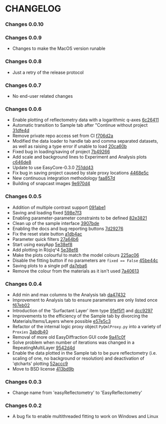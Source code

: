 # CHANGELOG
### Changes 0.0.10


### Changes 0.0.9

- Changes to make the MacOS version runable

### Changes 0.0.8

- Just a retry of the release protocol

### Changes 0.0.7

- No end-user related changes  

### Changes 0.0.6

- Enable plotting of reflectometry data with a logarithmic q-axes [6c26411](https://github.com/easyScience/EasyReflectometryApp/commit/6c26411c5a4d4f412ce475b16d64e0c46a040e55)
- Automatic transition to Sample tab after "Continue without project [31dfe4d](https://github.com/easyScience/EasyReflectometryApp/commit/31dfe4d6e3b2823bcc5420d26573a6cf5e20bad7)
- Remove private repo access set from CI [f706d2a](https://github.com/easyScience/EasyReflectometryApp/pull/98/commits/f706d2af0aec333a9653616a1b88a7a51831d12c)
- Modified the data loader to handle tab and comma separated datasets, as well as raising a type error if unable to load [20ca60b](https://github.com/easyScience/EasyReflectometryApp/pull/97/commits/20ca60b1fe65af0489fb68f835cf46da93f662fd)
- Fixed bug in loading/saving of project [7b49266](https://github.com/easyScience/EasyReflectometryApp/pull/104/commits/7b49266782ab056a763bd0929d022d16f6c2ff22)
- Add scale and background lines to Experiment and Analysis plots [c646de8](https://github.com/easyScience/EasyReflectometryApp/commit/c646de81fffb309531b540cc6a972cb3fc2d02ea)
- Update to use EasyCore-0.3.0 [751dd43](https://github.com/easyScience/EasyReflectometryApp/commit/751dd43b6cd9b1c9ad1b1cb0c2a6adb14703f20c)
- Fix bug in saving project caused by stale proxy locations [4468e5c](https://github.com/easyScience/EasyReflectometryApp/commit/4468e5cb1b35d35676fa65c3f022f51e7e193407)
- New continuous integration methodology [faa857d](https://github.com/easyScience/EasyReflectometryApp/commit/faa857df7e59bbe16388921ca720882cafdf1a2e)
- Building of snapcast images [9e970d4](https://github.com/easyScience/EasyReflectometryApp/commit/9e970d4062b2efc07267e7202ea4db28cb836b44)


### Changes 0.0.5

- Addition of multiple contrast support [091abe1](https://github.com/easyScience/EasyReflectometryApp/pull/79/commits/091abe1b727c7b9e1f1b60ed1327d79ef318dd8e)
- Saving and loading fixed [598e7f3](https://github.com/easyScience/EasyReflectometryApp/pull/79/commits/598e7f36ef5feb6263ed015e13002528c15b03b9)
- Enabling parameter-parameter constraints to be defined [82e3821](https://github.com/easyScience/EasyReflectometryApp/pull/79/commits/82e382141e8e5b469e89fe42ca397c21bd194fcc)
- Clean up of the sample interface [3907bde](https://github.com/easyScience/EasyReflectometryApp/pull/79/commits/3907bde69d608be6b82051c60bb7a304f04f0002)
- Enabling the docs and bug reporting buttons [7d29276](https://github.com/easyScience/EasyReflectometryApp/pull/79/commits/7d292761e96860b5b8ce74365174e38f79bbaf80)
- Fix the reset state button [a1db4ac](https://github.com/easyScience/EasyReflectometryApp/pull/79/commits/a1db4ac10bbd5f90c764f28336cbfecb26671a03)
- Parameter quick filters [27a64b6](https://github.com/easyScience/EasyReflectometryApp/pull/79/commits/27a64b615d016713478817119e45133b4af50695)
- Start using easyApp [5e38ef8](https://github.com/easyScience/EasyReflectometryApp/commit/5e38ef8bd6fa542edd89e3c687d3a84dcc803800)
- Add plotting in R(q)q^4 [5e38ef8](https://github.com/easyScience/EasyReflectometryApp/commit/5e38ef8bd6fa542edd89e3c687d3a84dcc803800)
- Make the plots colourful to match the model colours [225ac06](https://github.com/easyScience/EasyReflectometryApp/pull/81/commits/225ac06cd7a72ba91a71e1c339c774fa351f1802)
- Disable the fitting button if no parameters are `fixed == False` [45be44c](https://github.com/easyScience/EasyReflectometryApp/pull/90/commits/45be44c35cdfefa6e311929cdf2ab4a0512b88f6)
- Saving plots to a single pdf [da7eba6](https://github.com/easyScience/EasyReflectometryApp/pull/89/commits/da7eba6c2acc23dd9b04d2fc5b51e3421e913820)
- Remove the colour from the materials as it isn't used [7a40613](https://github.com/easyScience/EasyReflectometryApp/pull/88/commits/7a40613d07a021f0440a46105843f9fabe945430)

### Changes 0.0.4

- Add min and max columns to the Analysis tab [da47432](https://github.com/easyScience/EasyReflectometryApp/commit/da47432db1bec0e16e587328a24c23bdd174c099)
- Improvement to Analysis tab to ensure parameters are only listed once [f67eb02](https://github.com/easyScience/EasyReflectometryApp/commit/f67eb023aa18ebed41d5b19c719da5d6896d14b3)
- Introduction of the 'Surfactant Layer' item type [91ef5f1](https://github.com/easyScience/EasyReflectometryApp/commit/91ef5f152af6160a48dc39e3cfaf99447bf06aea) and [dcc9297](https://github.com/easyScience/EasyReflectometryApp/commit/dcc9297946253f74d2101dcc741ad452b850b237)
- Improvements to the efficiency of the Sample tab by divorcing the Materials/Items/Layers where possible [e57e5c3](https://github.com/easyScience/EasyReflectometryApp/commit/e57e5c367da783020a67b2335c32f01317429ae9)
- Refactor of the internal logic proxy object `PyQmlProxy.py` into a variety of `Proxies` [3abdb40](https://github.com/easyScience/EasyReflectometryApp/commit/3abdb40f7b9e5b35754061395c939d61dfc4d9d4)
- Removal of more old EasyDiffraction GUI code [9a41c0f](https://github.com/easyScience/EasyReflectometryApp/commit/9a41c0fbd446344b468c78ec220f02c20f56abc9)
- Solve problem when number of iterations was changed in a RepeatingMultiLayer [9542d4d](https://github.com/easyScience/EasyReflectometryApp/commit/9542d4db07d210d178c61503c66f42a666907a61)
- Enable the data plotted in the Sample tab to be pure reflectometry (i.e. scaling of one, no background or resolution) and deactivation of 'qtcharts' plotting [52accc9](https://github.com/easyScience/EasyReflectometryApp/commit/52accc9a062ad2533679cacf778877c05cebf47e)
- Move to BSD license [413bd9b](https://github.com/easyScience/EasyReflectometryApp/commit/413bd9b93cba04b962386ddcd0b697cc9921345c)

### Changes 0.0.3

- Change name from 'easyReflectometry' to 'EasyReflectometry'

### Changes 0.0.2

- A bug fix to enable multithreaded fitting to work on Windows and Linux
